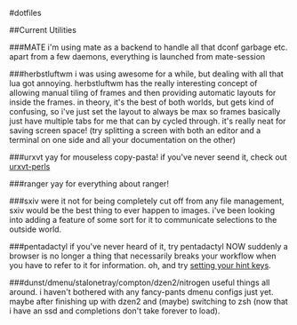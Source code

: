 #dotfiles

##Current Utilities

###MATE
i'm using mate as a backend to handle all
that dconf garbage etc. apart from a few
daemons, everything is launched from
mate-session

###herbstluftwm
i was using awesome for a while, but dealing with all
that lua got annoying. herbstluftwm has the really
interesting concept of allowing manual tiling of frames
and then providing automatic layouts for inside the
frames. in theory, it's the best of both worlds, but
gets kind of confusing, so i've just set the layout
to always be max so frames basically just have multiple
tabs for me that can by cycled through. it's really
neat for saving screen space! (try splitting a screen
with both an editor and a terminal on one side and
all your documentation on the other)

###urxvt
yay for mouseless copy-pasta!
if you've never seend it, check out
[urxvt-perls](https://github.com/muennich/urxvt-perls)

###ranger
yay for everything about ranger!

###sxiv
were it not for being completely cut off from any
file management, sxiv would be the best thing to
ever happen to images. i've been looking into
adding a feature of some sort for it to communicate
selections to the outside world.

###pentadactyl
if you've never heard of it, try pentadactyl NOW
suddenly a browser is no longer a thing that necessarily
breaks your workflow when you have to refer to it for
information. oh, and try [setting your hint keys](http://5digits.org/pentadactyl/faq#faq-hintkeys).

###dunst/dmenu/stalonetray/compton/dzen2/nitrogen
useful things all around. i haven't bothered with
any fancy-pants dmenu configs just yet. maybe after
finishing up with dzen2 and (maybe) switching to
zsh (now that i have an ssd and completions don't
take forever to load).

